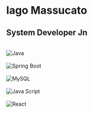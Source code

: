 # Iago Massucato
## System Developer Jn
<div style="display: inline_block"><br/>
   <img align="center" alt="Java" src="https://img.shields.io/badge/Java-ED8B00?style=for-the-badge&logo=openjdk&logoColor=white"/>
</div>
<div style="display: inline_block"><br/>
   <img align="center" alt="Spring Boot" src="https://img.shields.io/badge/Spring-6DB33F?style=for-the-badge&logo=spring&logoColor=white"/>
</div>
<div style="display: inline_block"><br/>
   <img align="center" alt="MySQL" src="https://img.shields.io/badge/MySQL-00000F?style=for-the-badge&logo=mysql&logoColor=white"/>
</div>
<div style="display: inline_block"><br/>
   <img align="center" alt="Java Script" src="https://img.shields.io/badge/JavaScript-F7DF1E?style=for-the-badge&logo=javascript&logoColor=black"/>
</div>
<div style="display: inline_block"><br/>
   <img align="center" alt="React" src="https://img.shields.io/badge/React-20232A?style=for-the-badge&logo=react&logoColor=61DAFB"/>
</div>



